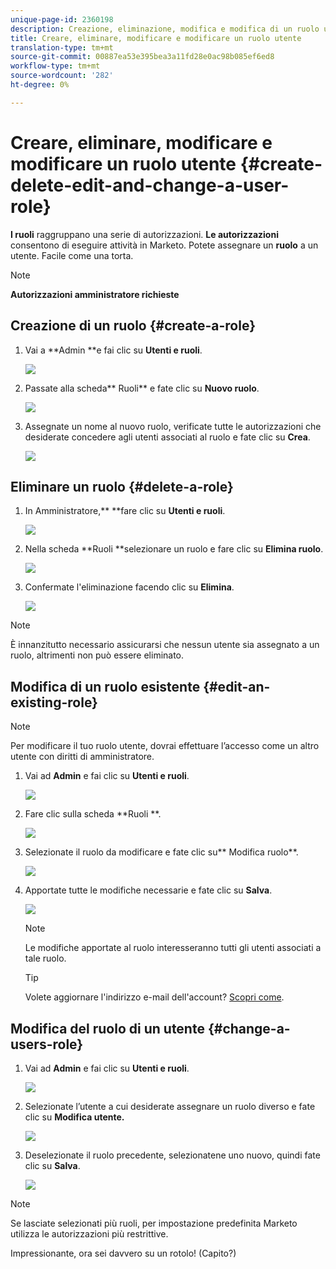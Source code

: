 ```yaml
---
unique-page-id: 2360198
description: Creazione, eliminazione, modifica e modifica di un ruolo utente - Documenti Marketo - Documentazione prodotto
title: Creare, eliminare, modificare e modificare un ruolo utente
translation-type: tm+mt
source-git-commit: 00887ea53e395bea3a11fd28e0ac98b085ef6ed8
workflow-type: tm+mt
source-wordcount: '282'
ht-degree: 0%

---
```



# Creare, eliminare, modificare e modificare un ruolo utente {#create-delete-edit-and-change-a-user-role}

**I ruoli** raggruppano una serie di autorizzazioni. **Le autorizzazioni** consentono di eseguire attività in Marketo. Potete assegnare un **ruolo** a un utente. Facile come una torta.

>[!NOTE]
>
>**Autorizzazioni amministratore richieste**

## Creazione di un ruolo {#create-a-role}

1. Vai a **Admin **e fai clic su **Utenti e ruoli**.

   ![](assets/image2014-9-16-13-3a29-3a48.png)

1. Passate alla scheda** Ruoli** e fate clic su **Nuovo ruolo**.

   ![](assets/image2014-9-16-13-3a30-3a0.png)

1. Assegnate un nome al nuovo ruolo, verificate tutte le autorizzazioni che desiderate concedere agli utenti associati al ruolo e fate clic su **Crea**.

   ![](assets/image2014-9-16-13-3a31-3a19.png)

## Eliminare un ruolo {#delete-a-role}

1. In Amministratore,** **fare clic su **Utenti e ruoli**.

   ![](assets/image2014-9-16-13-3a31-3a42.png)

1. Nella scheda **Ruoli **selezionare un ruolo e fare clic su **Elimina ruolo**.

   ![](assets/image2014-9-16-13-3a31-3a56.png)

1. Confermate l&#39;eliminazione facendo clic su **Elimina**.

   ![](assets/image2014-9-16-13-3a32-3a25.png)

>[!NOTE]
>
>È innanzitutto necessario assicurarsi che nessun utente sia assegnato a un ruolo, altrimenti non può essere eliminato.

## Modifica di un ruolo esistente {#edit-an-existing-role}

>[!NOTE]
>
>Per modificare il tuo ruolo utente, dovrai effettuare l’accesso come un altro utente con diritti di amministratore.

1. Vai ad **Admin** e fai clic su **Utenti e ruoli**.

   ![](assets/image2014-9-16-13-3a34-3a2.png)

1. Fare clic sulla scheda **Ruoli **.

   ![](assets/image2014-9-16-13-3a34-3a22.png)

1. Selezionate il ruolo da modificare e fate clic su** Modifica ruolo**.

   ![](assets/image2014-9-16-13-3a34-3a37.png)

1. Apportate tutte le modifiche necessarie e fate clic su **Salva**.

   ![](assets/image2014-9-16-13-3a35-3a16.png)

   >[!NOTE]
   >
   >Le modifiche apportate al ruolo interesseranno tutti gli utenti associati a tale ruolo.

   >[!TIP]
   >
   >Volete aggiornare l&#39;indirizzo e-mail dell&#39;account? [Scopri come](http://docs.marketo.com/x/3wFI).

## Modifica del ruolo di un utente {#change-a-users-role}

1. Vai ad **Admin** e fai clic su **Utenti e ruoli**.

   ![](assets/image2014-9-16-13-3a35-3a49.png)

1. Selezionate l’utente a cui desiderate assegnare un ruolo diverso e fate clic su **Modifica utente.**

   ![](assets/image2014-9-16-13-36-8.png)

1. Deselezionate il ruolo precedente, selezionatene uno nuovo, quindi fate clic su **Salva**.

   ![](assets/image2014-9-16-13-3a36-3a35.png)

>[!NOTE]
>
>Se lasciate selezionati più ruoli, per impostazione predefinita Marketo utilizza le autorizzazioni più restrittive.

Impressionante, ora sei davvero su un rotolo!  (Capito?)